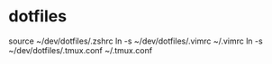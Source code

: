 # dotfiles

source ~/dev/dotfiles/.zshrc
ln -s ~/dev/dotfiles/.vimrc ~/.vimrc
ln -s ~/dev/dotfiles/.tmux.conf ~/.tmux.conf
